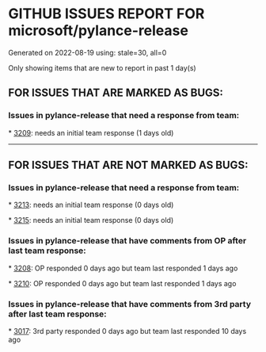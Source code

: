 
# GITHUB ISSUES REPORT FOR microsoft/pylance-release


Generated on 2022-08-19 using: stale=30, all=0


Only showing items that are new to report in past 1 day(s)


## FOR ISSUES THAT ARE MARKED AS BUGS:


### Issues in pylance-release that need a response from team:


\* [3209](https://github.com/microsoft/pylance-release/issues/3209 "fr-string support "): needs an initial team response (1 days old)

---

## FOR ISSUES THAT ARE NOT MARKED AS BUGS:


### Issues in pylance-release that need a response from team:


\* [3213](https://github.com/microsoft/pylance-release/issues/3213 "Quick suggestions don't work in comments and strings"): needs an initial team response (0 days old)

\* [3215](https://github.com/microsoft/pylance-release/issues/3215 "Visual Studio does not recognize the correct python environment for the intellisense help (VScode works fine)"): needs an initial team response (0 days old)

### Issues in pylance-release that have comments from OP after last team response:


\* [3208](https://github.com/microsoft/pylance-release/issues/3208 "Unexpected pylance &quot;reportMissingImports&quot; in notebook for local package"): OP responded 0 days ago but team last responded 1 days ago

\* [3210](https://github.com/microsoft/pylance-release/issues/3210 "how to suppress errors about a library with types set to 'UndefinedType'?"): OP responded 0 days ago but team last responded 1 days ago

### Issues in pylance-release that have comments from 3rd party after last team response:


\* [3017](https://github.com/microsoft/pylance-release/issues/3017 "Import can not be resolved error in pylance jupyter notebook for importing .py file in same directory as notebook"): 3rd party responded 0 days ago but team last responded 10 days ago
